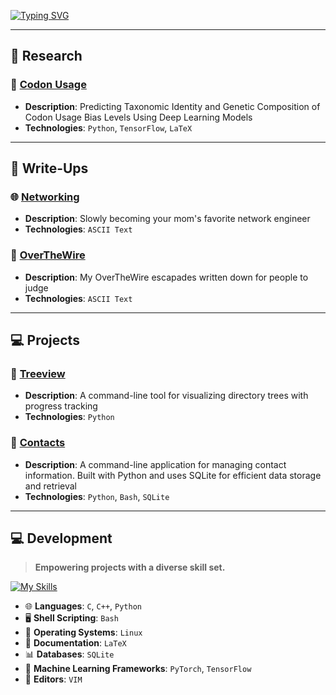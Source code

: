 <a href="https://git.io/typing-svg"><img src="https://readme-typing-svg.demolab.com?font=Oswald&weight=100&size=21&pause=1000&vCenter=true&multiline=false&width=1000&lines=“At+least+it+didn't+happen+in+a+public+and+brutally+embarrassing+way.“" alt="Typing SVG" /></a>


---

## 🧪 Research

### 🧬 [Codon Usage](https://github.com/Lennart2001/codon-usage)
- **Description**: Predicting Taxonomic Identity and Genetic Composition of Codon Usage Bias Levels Using Deep Learning Models
- **Technologies**: `Python`, `TensorFlow`, `LaTeX`

---

## 📝 Write-Ups

### 🌐 [Networking](https://github.com/Lennart2001/networking)
- **Description**: Slowly becoming your mom's favorite network engineer
- **Technologies**: `ASCII Text`

### 🚀 [OverTheWire](https://github.com/Lennart2001/overthewire-writeups)
- **Description**: My OverTheWire escapades written down for people to judge
- **Technologies**: `ASCII Text`

---

## 💻 Projects

### 🌳 [Treeview](https://github.com/Lennart2001/Treeview)
- **Description**: A command-line tool for visualizing directory trees with progress tracking
- **Technologies**: `Python`

### 📖 [Contacts](https://github.com/Lennart2001/Contacts)
- **Description**: A command-line application for managing contact information. Built with Python and uses SQLite for efficient data storage and retrieval
- **Technologies**: `Python`, `Bash`, `SQLite`

---

## 💻 Development

> **Empowering projects with a diverse skill set.**

[![My Skills](https://skillicons.dev/icons?i=c,cpp,py,bash,linux,latex,sqlite,pytorch,tensorflow,vim)](https://skillicons.dev)

- 🌐 **Languages**: `C`, `C++`, `Python`
- 🖥️ **Shell Scripting**: `Bash`
- 🐧 **Operating Systems**: `Linux`
- 📄 **Documentation**: `LaTeX`
- 📊 **Databases**: `SQLite`
- 🧠 **Machine Learning Frameworks**: `PyTorch`, `TensorFlow`
- 📝 **Editors**: `VIM`

